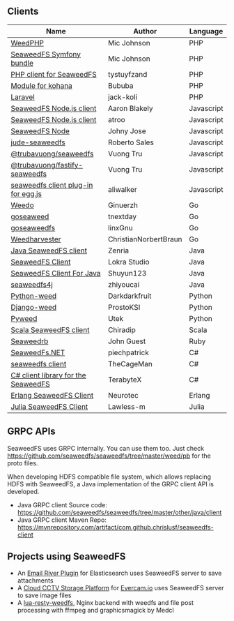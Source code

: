 ## Clients

Name | Author | Language  
---|---|---
[WeedPHP](https://github.com/micjohnson/weed-php/) | Mic Johnson | PHP
[SeaweedFS Symfony bundle](https://github.com/micjohnson/weed-php-bundle) | Mic Johnson | PHP
[PHP client for SeaweedFS](https://github.com/tystuyfzand/seaweedfs-client) | tystuyfzand | PHP
[Module for kohana](https://github.com/bububa/kohanaphp-weedfs) | Bububa | PHP
[Laravel](https://github.com/jack-koli/laravel-seaweedfs) | jack-koli | PHP
[SeaweedFS Node.js client](https://github.com/cruzrr/node-weedfs) | Aaron Blakely | Javascript
[SeaweedFS Node.js client](https://github.com/atroo/node-weedfs) | atroo | Javascript
[SeaweedFS Node](https://github.com/playlyfe/seaweedfs-node) | Johny Jose | Javascript
[jude-seaweedfs](https://www.npmjs.com/package/jude-seaweedfs) | Roberto Sales |  Javascript
[@trubavuong/seaweedfs](https://www.npmjs.com/package/@trubavuong/seaweedfs) | Vuong Tru |  Javascript
[@trubavuong/fastify-seaweedfs](https://www.npmjs.com/package/@trubavuong/fastify-seaweedfs) | Vuong Tru |  Javascript
[seaweedfs client plug-in for egg.js](https://github.com/aliwalker/egg-seaweed-client) | aliwalker | Javascript
[Weedo](https://github.com/ginuerzh/weedo) | Ginuerzh |  Go
[goseaweed](https://github.com/tnextday/goseaweed) | tnextday |  Go
[goseaweedfs](https://github.com/linxGnu/goseaweedfs) | linxGnu |  Go
[Weedharvester](https://github.com/ChristianNorbertBraun/Weedharvester) | ChristianNorbertBraun | Go
[Java SeaweedFS client](https://github.com/zenria/Weed-FS-Java-Client) | Zenria | Java
[SeaweedFS Client](https://github.com/lokra/seaweedfs-client) | Lokra Studio | Java
[SeaweedFS Client For Java](https://github.com/Shuyun123/seaweedfs-java-client) | Shuyun123 | Java
[seaweedfs4j](https://github.com/zhiyoucai/seaweedfs4j) | zhiyoucai | Java
[Python-weed](https://github.com/darkdarkfruit/python-weed) | Darkdarkfruit | Python
[Django-weed](https://github.com/ProstoKSI/django-weed) | ProstoKSI | Python
[Pyweed](https://github.com/utek/pyweed) | Utek | Python
[Scala SeaweedFS client](https://github.com/chiradip/WeedFsScalaClient) | Chiradip | Scala
[Seaweedrb](https://github.com/jguest/seaweedrb) | John Guest | Ruby
[SeaweedFs.NET](https://github.com/piechpatrick/SeaweedFs.Client) | piechpatrick |  C#
[seaweedfs client](https://github.com/TheCageMan/seaweedfs-client) | TheCageMan |  C#
[C# client library for the SeaweedFS](https://github.com/TerabyteX/WeedCSharpClient) | TerabyteX |  C#
[Erlang SeaweedFS Client](https://github.com/Neurotec/seaweedfs.erl) | Neurotec | Erlang
[Julia SeaweedFS Client](https://github.com/lawless-m/SeaweedFSClient.jl) | Lawless-m | Julia
## GRPC APIs

SeaweedFS uses GRPC internally. You can use them too. Just check https://github.com/seaweedfs/seaweedfs/tree/master/weed/pb for the proto files.

When developing HDFS compatible file system, which allows replacing HDFS with SeaweedFS, a Java implementation of the GRPC client API is developed.

* Java GRPC client Source code: https://github.com/seaweedfs/seaweedfs/tree/master/other/java/client
* Java GRPC client Maven Repo: https://mvnrepository.com/artifact/com.github.chrislusf/seaweedfs-client

## Projects using SeaweedFS

- An [Email River Plugin](https://github.com/medcl/elasticsearch-river-email/) for Elasticsearch uses SeaweedFS server to save attachments
- A [Cloud CCTV Storage Platform](https://github.com/evercam/evercam-media) for [Evercam.io](https://evercam.io/) uses SeaweedFS server to save image files
- A [lua-resty-weedfs](https://github.com/medcl/lua-resty-weedfs), Nginx backend with weedfs and file post processing with ffmpeg and graphicsmagick by Medcl
